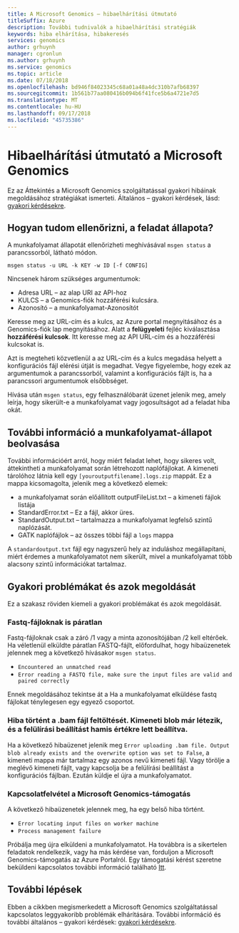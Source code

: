```yaml
---
title: A Microsoft Genomics – hibaelhárítási útmutató
titleSuffix: Azure
description: További tudnivalók a hibaelhárítási stratégiák
keywords: hiba elhárítása, hibakeresés
services: genomics
author: grhuynh
manager: cgronlun
ms.author: grhuynh
ms.service: genomics
ms.topic: article
ms.date: 07/18/2018
ms.openlocfilehash: bd946f84023345c68a01a48a4dc310b7afb68397
ms.sourcegitcommit: 1b561b77aa080416b094b6f41fce5b6a4721e7d5
ms.translationtype: MT
ms.contentlocale: hu-HU
ms.lasthandoff: 09/17/2018
ms.locfileid: "45735386"
---
```

# <a name="troubleshooting-guide-for-microsoft-genomics"></a>Hibaelhárítási útmutató a Microsoft Genomics
Ez az Áttekintés a Microsoft Genomics szolgáltatással gyakori hibáinak megoldásához stratégiákat ismerteti. Általános – gyakori kérdések, lásd: [gyakori kérdésekre](frequently-asked-questions-genomics.md). 


## <a name="how-do-i-check-my-job-status"></a>Hogyan tudom ellenőrizni, a feladat állapota?
A munkafolyamat állapotát ellenőrizheti meghívásával `msgen status` a parancssorból, látható módon. 

```
msgen status -u URL -k KEY -w ID [-f CONFIG] 
```

Nincsenek három szükséges argumentumok:
* Adresa URL – az alap URI az API-hoz
* KULCS – a Genomics-fiók hozzáférési kulcsára. 
* Azonosító – a munkafolyamat-Azonosítót

Keresse meg az URL-cím és a kulcs, az Azure portal megnyitásához és a Genomics-fiók lap megnyitásához. Alatt a **felügyeleti** fejléc kiválasztása **hozzáférési kulcsok**. Itt keresse meg az API URL-cím és a hozzáférési kulcsokat is.

Azt is megteheti közvetlenül a az URL-cím és a kulcs megadása helyett a konfigurációs fájl elérési útját is megadhat. Vegye figyelembe, hogy ezek az argumentumok a parancssorból, valamint a konfigurációs fájlt is, ha a parancssori argumentumok elsőbbséget. 

Hívása után `msgen status`, egy felhasználóbarát üzenet jelenik meg, amely leírja, hogy sikerült-e a munkafolyamat vagy jogosultságot ad a feladat hiba okát. 


## <a name="get-more-information-about-my-workflow-status"></a>További információ a munkafolyamat-állapot beolvasása

További információért arról, hogy miért feladat lehet, hogy sikeres volt, áttekintheti a munkafolyamat során létrehozott naplófájlokat. A kimeneti tárolóhoz látnia kell egy `[youroutputfilename].logs.zip` mappát.  Ez a mappa kicsomagolta, jelenik meg a következő elemek:

* a munkafolyamat során előállított outputFileList.txt – a kimeneti fájlok listája
* StandardError.txt – Ez a fájl, akkor üres.
* StandardOutput.txt – tartalmazza a munkafolyamat legfelső szintű naplózását. 
* GATK naplófájlok – az összes többi fájl a `logs` mappa

A `standardoutput.txt` fájl egy nagyszerű hely az induláshoz megállapítani, miért érdemes a munkafolyamatot nem sikerült, mivel a munkafolyamat több alacsony szintű információkat tartalmaz. 

## <a name="common-issues-and-how-to-resolve-them"></a>Gyakori problémákat és azok megoldását
Ez a szakasz röviden kiemeli a gyakori problémákat és azok megoldását.

### <a name="fastq-files-are-unmatched"></a>Fastq-fájloknak is páratlan
Fastq-fájloknak csak a záró /1 vagy a minta azonosítójában /2 kell eltérőek. Ha véletlenül elküldte páratlan FASTQ-fájlt, előfordulhat, hogy hibaüzenetek jelennek meg a következő hívásakor `msgen status`.
* `Encountered an unmatched read`
* `Error reading a FASTQ file, make sure the input files are valid and paired correctly` 

Ennek megoldásához tekintse át a Ha a munkafolyamat elküldése fastq fájlokat ténylegesen egy egyező csoportot. 


### <a name="error-uploading-bam-file-output-blob-already-exists-and-the-overwrite-option-was-set-to-false"></a>Hiba történt a .bam fájl feltöltését. Kimeneti blob már létezik, és a felülírási beállítást hamis értékre lett beállítva.
Ha a következő hibaüzenet jelenik meg `Error uploading .bam file. Output blob already exists and the overwrite option was set to False`, a kimeneti mappa már tartalmaz egy azonos nevű kimeneti fájl.  Vagy törölje a meglévő kimeneti fájlt, vagy kapcsolja be a felülírási beállítást a konfigurációs fájlban. Ezután küldje el újra a munkafolyamatot.

### <a name="when-to-contact-microsoft-genomics-support"></a>Kapcsolatfelvétel a Microsoft Genomics-támogatás
A következő hibaüzenetek jelennek meg, ha egy belső hiba történt. 

* `Error locating input files on worker machine`
* `Process management failure`

Próbálja meg újra elküldeni a munkafolyamatot. Ha továbbra is a sikertelen feladatok rendelkezik, vagy ha más kérdése van, forduljon a Microsoft Genomics-támogatás az Azure Portalról. Egy támogatási kérést szeretne beküldeni kapcsolatos további információ található [Itt](file-support-ticket-genomics.md).

## <a name="next-steps"></a>További lépések
Ebben a cikkben megismerkedett a Microsoft Genomics szolgáltatással kapcsolatos leggyakoribb problémák elhárítására. További információ és további általános – gyakori kérdések: [gyakori kérdésekre](frequently-asked-questions-genomics.md). 
